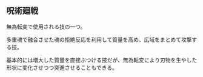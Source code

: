 ## 呪術廻戦

無為転変で使用される技の一つ。

多重魂で融合させた魂の拒絶反応を利用して質量を高め、広域をまとめて攻撃する技。

基本的には増大した質量を直接ぶつける技だが、無為転変により刃物を生やした形状に変化させつつ突進させることもできる。
